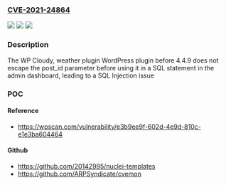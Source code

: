 ### [CVE-2021-24864](https://cve.mitre.org/cgi-bin/cvename.cgi?name=CVE-2021-24864)
![](https://img.shields.io/static/v1?label=Product&message=WP%20Cloudy%2C%20weather%20plugin&color=blue)
![](https://img.shields.io/static/v1?label=Version&message=4.4.9%3C%204.4.9%20&color=brighgreen)
![](https://img.shields.io/static/v1?label=Vulnerability&message=CWE-89%20SQL%20Injection&color=brighgreen)

### Description

The WP Cloudy, weather plugin WordPress plugin before 4.4.9 does not escape the post_id parameter before using it in a SQL statement in the admin dashboard, leading to a SQL Injection issue

### POC

#### Reference
- https://wpscan.com/vulnerability/e3b9ee9f-602d-4e9d-810c-e1e3ba604464

#### Github
- https://github.com/20142995/nuclei-templates
- https://github.com/ARPSyndicate/cvemon

